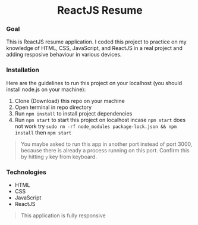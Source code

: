 <h1 align="center">ReactJS Resume</h1>

<p align="center">

</p>


### Goal

This is ReactJS resume application. I coded this project to practice on my knowledge of HTML, CSS, JavaScript, and ReactJS
in a real project and adding resposive behaviour  in various devices.



### Installation

Here are the guidelines to run this project on your localhost (you should install node.js on your machine):

1. Clone (Download) this repo on your machine
2. Open terminal in repo directory
3. Run `npm install` to install project dependencies
4. Run `npm start` to start this project on localhost
 incase `npm start` does not work try `sudo rm -rf node_modules package-lock.json && npm install` then `npm start`



> You maybe asked to run this app in another port instead of port 3000, because there is already a process running on this port. Confirm this by hitting `y` key from keyboard.

### Technologies

- HTML
- CSS
- JavaScript
- ReactJS

> This application is fully responsive



